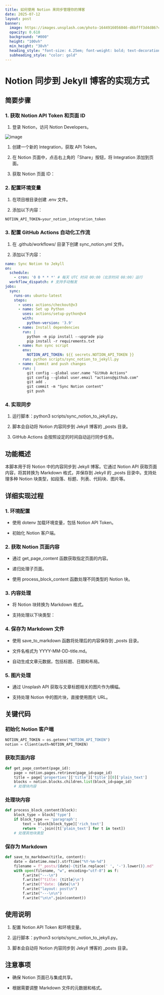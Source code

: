 ```yaml
---
title: 如何使用 Notion 来同步管理你的博客
date: 2025-07-12
layout: post
banner:
  image: https://images.unsplash.com/photo-1644916056046-d6bfff3d4d86?crop=entropy&cs=tinysrgb&fit=max&fm=jpg&ixid=M3w2OTIwMzJ8MHwxfHJhbmRvbXx8fHx8fHx8fDE3NTIzMjQwODl8&ixlib=rb-4.1.0&q=80&w=1080
  opacity: 0.618
  background: "#000"
  height: "100vh"
  min_height: "38vh"
  heading_style: "font-size: 4.25em; font-weight: bold; text-decoration: underline"
  subheading_style: "color: gold"
---
```


# Notion 同步到 Jekyll 博客的实现方式

## 简要步骤

### 1. 获取 Notion API Token 和页面 ID

1. 登录 Notion，访问 Notion Developers。

![image](https://prod-files-secure.s3.us-west-2.amazonaws.com/a7a0cc5a-89b9-4cda-8686-1fba0ca52f40/d19c1afe-dea5-4312-9333-786b0ba83054/image.png?X-Amz-Algorithm=AWS4-HMAC-SHA256&X-Amz-Content-Sha256=UNSIGNED-PAYLOAD&X-Amz-Credential=ASIAZI2LB4666CMSRAEN%2F20250712%2Fus-west-2%2Fs3%2Faws4_request&X-Amz-Date=20250712T124129Z&X-Amz-Expires=3600&X-Amz-Security-Token=IQoJb3JpZ2luX2VjEOP%2F%2F%2F%2F%2F%2F%2F%2F%2F%2FwEaCXVzLXdlc3QtMiJHMEUCIHjgPMbb9nrhVUwrB5M77%2FompdF67887e45882DADv3XAiEAo3FcUbUclu8sZvHOixfkK1eNt3%2BX0xjI7b1TyspkDcAqiAQI7P%2F%2F%2F%2F%2F%2F%2F%2F%2F%2FARAAGgw2Mzc0MjMxODM4MDUiDP3ZZVmY5p%2BPrBIZBCrcA2EoOvTuuHFLn75soD2QA0Kb6wwcMDfIoeFnHmULh129mMp%2FB1tfEeihsBKIKE144O%2B%2F3CKecnIe8YVSR%2BhA8zXaEOc25KiKCM94rAB2KETONk3U7KL4%2Fc9h2Hfa6IADJDCehPSnakl57oLTIJu2Ywd5R%2FX4PuFMY09CXHgPpXzfGoR4xBefe9RvJ3yDslGi2J4xDdgxoh2YQSMUNIgdwG5fySSrO0hCoBKkJq9Ulk7MWFtfRGTX6HeUJw2Vp%2FX3jrStiQgt2SyVU9tyX6tDc9FEKLDmtfTXIkWlaDktD2sRQXNtObiEyXDT1DCnh%2FG9%2BzOqXUfc3JMCjq3eTY6pQ1mxHYYm7fw%2BP%2FmpmyyhRalkEVLOokhKewLkVCBWMuyRjnLAZa%2F9cYDko%2BKU2BLMQ34720sHaiORVQEwTZNxnmzuXww8a2VhOmSafVDYPLsJmx8yNC%2FK7n4Jk1M4e7ks808VR321XIkXafu%2BLgJOZS%2BvLmtx07EeZECs7jEGNNoz8LBKyg%2BV%2F2m6kMuSNt96z1revdplgObp8ONju4vIsC%2BDdpRpX7EZUsoKNHYtc9H%2FLvPjaz897W6jO022aQBCAGFRptc%2F4VpJNFWn%2BFsZttD%2FqqxhZjPIk8EXzVcgMJH9yMMGOqUBHc5ceEdVnXgLlwlJnNhbmcZJdUtMLcnMT%2BuOtEf9L63auJOr2Q27WMVj4xgkYc2suIHYdnPNc01JqM2qMcCafQCEVCJB1zd4SY5C3Jtmv0%2BjYQuh10BTbp9jp3Qw7PmP6ewwnJ8FxeO38oJMjvq9lkK38JbGu5rwtAI3zeHiyPDpf3Qgi19QUn1M1JzoZ9hOaHxDxCzWvbFnvFFGtUpU0xtTHLrg&X-Amz-Signature=8e9aae6148da66f0077ad695f3a87e0983bc31a2a0cae7714b025bb467b54b95&X-Amz-SignedHeaders=host&x-amz-checksum-mode=ENABLED&x-id=GetObject)

1. 创建一个新的 Integration，获取 API Token。

1. 在 Notion 页面中，点击右上角的「Share」按钮，将 Integration 添加到页面。

1. 获取 Notion 页面 ID：


### 2. 配置环境变量

1. 在项目根目录创建 .env 文件。

1. 添加以下内容：

```javascript
NOTION_API_TOKEN=your_notion_integration_token
```

### 3. 配置 GitHub Actions 自动化工作流

1. 在 .github/workflows/ 目录下创建 sync_notion.yml 文件。

1. 添加以下内容：

```yaml
name: Sync Notion to Jekyll
on:
  schedule:
    - cron: '0 0 * * *' # 每天 UTC 时间 00:00（北京时间 08:00）运行
  workflow_dispatch: # 支持手动触发
jobs:
  sync:
    runs-on: ubuntu-latest
    steps:
      - uses: actions/checkout@v3
      - name: Set up Python
        uses: actions/setup-python@v4
        with:
          python-version: '3.9'
      - name: Install dependencies
        run: |
          python -m pip install --upgrade pip
          pip install -r requirements.txt
      - name: Run sync script
        env:
          NOTION_API_TOKEN: ${{ secrets.NOTION_API_TOKEN }}
        run: python scripts/sync_notion_to_jekyll.py
      - name: Commit and push changes
        run: |
          git config --global user.name "GitHub Actions"
          git config --global user.email "actions@github.com"
          git add .
          git commit -m "Sync Notion content"
          git push
```

### 4. 实现同步

1. 运行脚本：python3 scripts/sync_notion_to_jekyll.py。

1. 脚本会自动将 Notion 内容同步到 Jekyll 博客的 _posts 目录。

1. GitHub Actions 会按照设定的时间自动运行同步任务。

## 功能概述

本脚本用于将 Notion 中的内容同步到 Jekyll 博客。它通过 Notion API 获取页面内容，将其转换为 Markdown 格式，并保存到 Jekyll 的 _posts 目录中。支持处理多种 Notion 块类型，如段落、标题、列表、代码块、图片等。

## 详细实现过程

### 1. 环境配置

- 使用 dotenv 加载环境变量，包括 Notion API Token。

- 初始化 Notion 客户端。

### 2. 获取 Notion 页面内容

- 通过 get_page_content 函数获取指定页面的内容。

- 递归处理子页面。

- 使用 process_block_content 函数处理不同类型的 Notion 块。

### 3. 内容处理

- 将 Notion 块转换为 Markdown 格式。

- 支持处理以下块类型：


### 4. 保存为 Markdown 文件

- 使用 save_to_markdown 函数将处理后的内容保存到 _posts 目录。

- 文件名格式为 YYYY-MM-DD-title.md。

- 自动生成文章元数据，包括标题、日期和布局。

### 5. 图片处理

- 通过 Unsplash API 获取与文章标题相关的图片作为横幅。

- 支持处理 Notion 中的图片块，直接使用图片 URL。

## 关键代码

### 初始化 Notion 客户端

```python
NOTION_API_TOKEN = os.getenv("NOTION_API_TOKEN")
notion = Client(auth=NOTION_API_TOKEN)
```

### 获取页面内容

```python
def get_page_content(page_id):
    page = notion.pages.retrieve(page_id=page_id)
    title = page['properties']['title']['title'][0]['plain_text']
    blocks = notion.blocks.children.list(block_id=page_id)
    # 处理块内容
```

### 处理块内容

```python
def process_block_content(block):
    block_type = block['type']
    if block_type == 'paragraph':
        text = block[block_type]['rich_text']
        return ''.join([t['plain_text'] for t in text])
    # 处理其他块类型
```

### 保存为 Markdown

```python
def save_to_markdown(title, content):
    date = datetime.now().strftime("%Y-%m-%d")
    filename = f"_posts/{date}-{title.replace(' ', '-').lower()}.md"
    with open(filename, "w", encoding="utf-8") as f:
        f.write("---\n")
        f.write(f"title: {title}\n")
        f.write(f"date: {date}\n")
        f.write("layout: post\n")
        f.write("---\n\n")
        f.write("\n\n".join(content))
```

## 使用说明

1. 配置 Notion API Token 和环境变量。

1. 运行脚本：python3 scripts/sync_notion_to_jekyll.py。

1. 脚本会自动将 Notion 内容同步到 Jekyll 博客的 _posts 目录。

## 注意事项

- 确保 Notion 页面已与集成共享。

- 根据需要调整 Markdown 文件的元数据和格式。